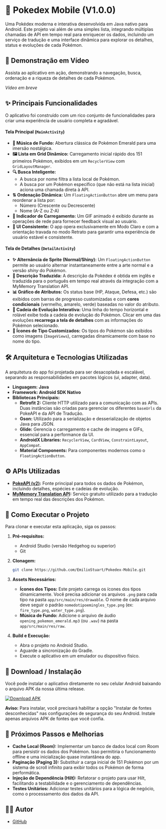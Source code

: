 # 📱 Pokedex Mobile (V1.0.0)

Uma Pokédex moderna e interativa desenvolvida em Java nativo para Android. Este projeto vai além de uma simples lista, integrando múltiplas chamadas de API em tempo real para enriquecer os dados, incluindo um serviço de tradução e uma interface dinâmica para explorar os detalhes, status e evoluções de cada Pokémon.

## 🎥 Demonstração em Vídeo

Assista ao aplicativo em ação, demonstrando a navegação, busca, ordenação e a riqueza de detalhes de cada Pokémon.

*Vídeo em breve*

## ✨ Principais Funcionalidades

O aplicativo foi construído com um rico conjunto de funcionalidades para criar uma experiência de usuário completa e agradável.

#### Tela Principal (`MainActivity`)

  * **🎵 Música de Fundo:** Abertura clássica de Pokémon Emerald para uma imersão nostálgica.
  * **🖼️ Lista em Grid Dinâmico:** Carregamento inicial rápido dos 151 primeiros Pokémon, exibidos em um `RecyclerView` com `GridLayoutManager`.
  * **🔍 Busca Inteligente:**
      * A busca por nome filtra a lista local de Pokémon.
      * A busca por um Pokémon específico (que não está na lista inicial) aciona uma chamada direta à API.
  * **⇅ Ordenação Dinâmica:** Um `FloatingActionButton` abre um menu para reordenar a lista por:
      * Número (Crescente ou Decrescente)
      * Nome (A-Z ou Z-A)
  * **🔄 Indicador de Carregamento:** Um GIF animado é exibido durante as operações de rede para fornecer feedback visual ao usuário.
  * **🎨 UI Consistente:** O app opera exclusivamente em Modo Claro e com a orientação travada no modo Retrato para garantir uma experiência de usuário estável e consistente.

#### Tela de Detalhes (`DetailActivity`)

  * **✨ Alternância de Sprite (Normal/Shiny):** Um `FloatingActionButton` permite ao usuário alternar instantaneamente entre a arte normal e a versão *shiny* do Pokémon.
  * **📜 Descrição Traduzida:** A descrição da Pokédex é obtida em inglês e traduzida para o português em tempo real através da integração com a MyMemory Translation API.
  * **📊 Gráfico de Atributos:** Os status base (HP, Ataque, Defesa, etc.) são exibidos com barras de progresso customizadas e com **cores condicionais** (vermelho, amarelo, verde) baseadas no valor do atributo.
  * **🧬 Cadeia de Evolução Interativa:** Uma linha do tempo horizontal e rolável exibe toda a cadeia de evolução do Pokémon. Clicar em uma das evoluções **recarrega a tela de detalhes** com as informações do Pokémon selecionado.
  * **🎨 Ícones de Tipo Customizados:** Os tipos do Pokémon são exibidos como imagens (`ImageViews`), carregadas dinamicamente com base no nome do tipo.

## 🛠️ Arquitetura e Tecnologias Utilizadas

A arquitetura do app foi projetada para ser desacoplada e escalável, separando as responsabilidades em pacotes lógicos (ui, adapter, data).

  * **Linguagem:** **Java**
  * **Framework:** **Android SDK Nativo**
  * **Bibliotecas Principais:**
      * **Retrofit 2:** Cliente HTTP utilizado para a comunicação com as APIs. Duas instâncias são criadas para gerenciar os diferentes `baseUrls` da PokeAPI e da API de Tradução.
      * **Gson:** Utilizado para a serialização e desserialização de objetos Java para JSON.
      * **Glide:** Gerencia o carregamento e cache de imagens e GIFs, essencial para a performance da UI.
      * **AndroidX Libraries:** `RecyclerView`, `CardView`, `ConstraintLayout`, `AppCompat`.
      * **Material Components:** Para componentes modernos como o `FloatingActionButton`.

## ⚙️ APIs Utilizadas

  * **[PokeAPI (v2)](https://pokeapi.co/):** Fonte principal para todos os dados de Pokémon, incluindo detalhes, espécies e cadeias de evolução.
  * **[MyMemory Translation API](https://mymemory.translated.net/):** Serviço gratuito utilizado para a tradução em tempo real das descrições dos Pokémon.

## 🚀 Como Executar o Projeto

Para clonar e executar esta aplicação, siga os passos:

1.  **Pré-requisitos:**

      * Android Studio (versão Hedgehog ou superior)
      * Git

2.  **Clonagem:**

    ```bash
    git clone https://github.com/EmilioStuart/Pokedex-Mobile.git
    ```

3.  **Assets Necessários:**

      * **Ícones dos Tipos:** Este projeto carrega os ícones dos tipos dinamicamente. Você precisa adicionar os arquivos `.png` para cada tipo na pasta `app/src/main/res/drawable`. O nome de cada arquivo deve seguir o padrão `nomedotipoemingles_type.png` (ex: `fire_type.png`, `water_type.png`).
      * **Música de Fundo:** Adicione o arquivo de áudio `opening_pokemon_emerald.mp3` (ou `.wav`) na pasta `app/src/main/res/raw`.

4.  **Build e Execução:**

      * Abra o projeto no Android Studio.
      * Aguarde a sincronização do Gradle.
      * Execute o aplicativo em um emulador ou dispositivo físico.

## 📲 Download / Instalação

Você pode instalar o aplicativo diretamente no seu celular Android baixando o arquivo APK da nossa última release.

[![Download APK](https://img.shields.io/badge/Download-APK%20v1.0.0-brightgreen?style=for-the-badge&logo=android)](LINK_DIRETO_QUE_VOCE_COPIOU)

**Aviso:** Para instalar, você precisará habilitar a opção "Instalar de fontes desconhecidas" nas configurações de segurança do seu Android. Instale apenas arquivos APK de fontes que você confia.

## 🔮 Próximos Passos e Melhorias

  * **Cache Local (Room):** Implementar um banco de dados local com Room para persistir os dados dos Pokémon. Isso permitiria o funcionamento offline e uma inicialização quase instantânea do app.
  * **Paginação (Paging 3):** Substituir a carga inicial de 151 Pokémon por um sistema de scroll infinito para exibir todos os Pokémon de forma performática.
  * **Injeção de Dependência (Hilt):** Refatorar o projeto para usar Hilt, facilitando a testabilidade e o gerenciamento de dependências.
  * **Testes Unitários:** Adicionar testes unitários para a lógica de negócio, como o processamento dos dados da API.

## 👨‍💻 Autor

  * [GitHub](https://github.com/EmilioStuart)
